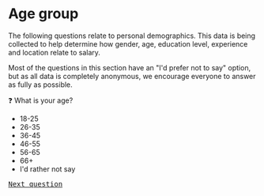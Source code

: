 # Age group

The following questions relate to personal demographics. This data is being collected to help determine how gender, age, education level, experience and location relate to salary.

Most of the questions in this section have an "I'd prefer not to say" option, but as all data is completely anonymous, we encourage everyone to answer as fully as possible.

:question: What is your age?

- 18-25
- 26-35
- 36-45
- 46-55
- 56-65
- 66+
- I'd rather not say

<kbd>[Next question](./G_2_gender_identity.md)</kbd>